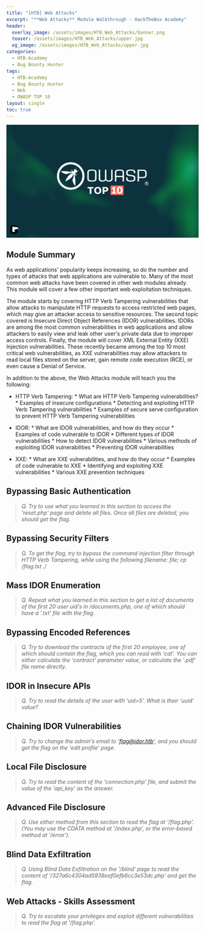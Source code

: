 ```yaml
---
title: "[HTB] Web Attacks"
excerpt: "**Web Attacks** Module Walkthrough - HackTheBox Academy"
header:
  overlay_image: /assets/images/HTB_Web_Attacks/banner.png
  teaser: /assets/images/HTB_Web_Attacks/upper.jpg
  og_image: /assets/images/HTB_Web_Attacks/upper.jpg
categories:
  - HTB-Academy
  - Bug Bounty Hunter
tags:
  - HTB-Academy
  - Bug Bounty Hunter
  - Web
  - OWASP TOP 10
layout: single
toc: true
---
```

![image-center](\assets\images\HTB_Web_Attacks\upper.jpg)
## Module Summary

As web applications' popularity keeps increasing, so do the number and types of attacks that web applications are vulnerable to. Many of the most common web attacks have been covered in other web modules already. This module will cover a few other important web exploitation techniques.

The module starts by covering HTTP Verb Tampering vulnerabilities that allow attacks to manipulate HTTP requests to access restricted web pages, which may give an attacker access to sensitive resources. The second topic covered is Insecure Direct Object References (IDOR) vulnerabilities. IDORs are among the most common vulnerabilities in web applications and allow attackers to easily view and leak other user's private data due to improper access controls. Finally, the module will cover XML External Entity (XXE) Injection vulnerabilities. These recently became among the top 10 most critical web vulnerabilities, as XXE vulnerabilities may allow attackers to read local files stored on the server, gain remote code execution (RCE), or even cause a Denial of Service.

In addition to the above, the Web Attacks module will teach you the following:

  - HTTP Verb Tampering:
		* What are HTTP Verb Tampering vulnerabilities?
		* Examples of insecure configurations
		* Detecting and exploiting HTTP Verb Tampering vulnerabilities
		* Examples of secure serve configuration to prevent HTTP Verb Tampering vulnerabilities

  - IDOR:
		* What are IDOR vulnerabilities, and how do they occur
		* Examples of code vulnerable to IDOR
		* Different types of IDOR vulnerabilities
		* How to detect IDOR vulnerabilities
		* Various methods of exploiting IDOR vulnerabilities
		* Preventing IDOR vulnerabilities

  - XXE:
		* What are XXE vulnerabilities, and how do they occur
		* Examples of code vulnerable to XXE
		* Identifying and exploiting XXE vulnerabilities
		* Various XXE prevention techniques
		
## Bypassing Basic Authentication

>*Q. Try to use what you learned in this section to access the 'reset.php' page and delete all files. Once all files are deleted, you should get the flag.*

## Bypassing Security Filters
 
>*Q. To get the flag, try to bypass the command injection filter through HTTP Verb Tampering, while using the following filename: file; cp /flag.txt ./*

## Mass IDOR Enumeration

>*Q. Repeat what you learned in this section to get a list of documents of the first 20 user uid's in /documents.php, one of which should have a '.txt' file with the flag.*

## Bypassing Encoded References

>*Q. Try to download the contracts of the first 20 employee, one of which should contain the flag, which you can read with 'cat'. You can either calculate the 'contract' parameter value, or calculate the '.pdf' file name directly.*

## IDOR in Insecure APIs

>*Q. Try to read the details of the user with 'uid=5'. What is their 'uuid' value?*

## Chaining IDOR Vulnerabilities

>*Q. Try to change the admin's email to 'flag@idor.htb', and you should get the flag on the 'edit profile' page.*

## Local File Disclosure

>*Q. Try to read the content of the 'connection.php' file, and submit the value of the 'api_key' as the answer.*

## Advanced File Disclosure

>*Q. Use either method from this section to read the flag at '/flag.php'. (You may use the CDATA method at '/index.php', or the error-based method at '/error').*

## Blind Data Exfiltration

>*Q. Using Blind Data Exfiltration on the '/blind' page to read the content of '/327a6c4304ad5938eaf0efb6cc3e53dc.php' and get the flag.*

## Web Attacks - Skills Assessment

>*Q. Try to escalate your privileges and exploit different vulnerabilities to read the flag at '/flag.php'.*